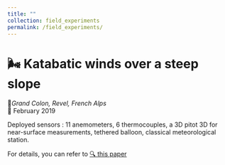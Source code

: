 ```yaml
---
title: ""
collection: field_experiments
permalink: /field_experiments/
---
```


# 🌬️ Katabatic winds over a steep slope

📍*Grand Colon, Revel, French Alps*  
📅 February 2019  

Deployed sensors : 11 anemometers, 6 thermocouples, a 3D pitot 3D for near-surface measurements, tethered balloon, classical meteorological station.  

For details, you can refer to [🔍 this paper](https://hal.science/hal-03350043/file/Charrondi%C3%A8re2022.pdf)  



